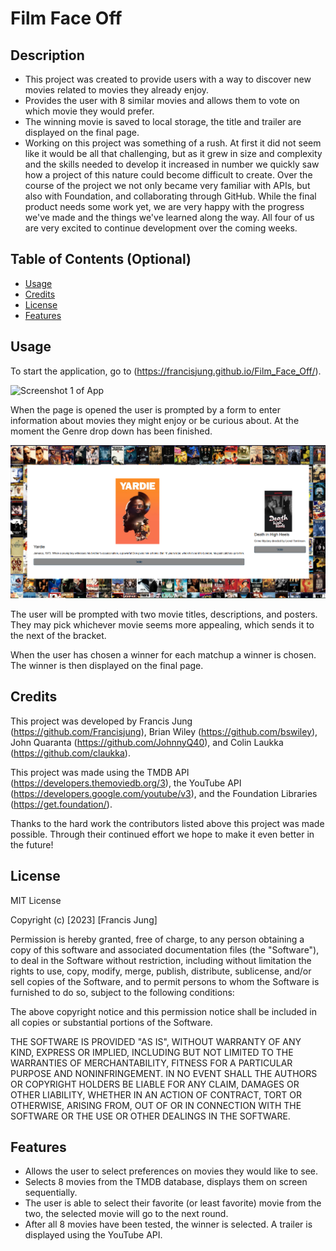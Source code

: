 # Film Face Off

## Description

- This project was created to provide users with a way to discover new movies related to movies they already enjoy.
- Provides the user with 8 similar movies and allows them to vote on which movie they would prefer.
- The winning movie is saved to local storage, the title and trailer are displayed on the final page.
- Working on this project was something of a rush. At first it did not seem like it would be all that challenging, but as it grew in size and complexity and the skills needed to develop it increased in number we quickly saw how a project of this nature could become difficult to create. Over the course of the project we not only became very familiar with APIs, but also with Foundation, and collaborating through GitHub. While the final product needs some work yet, we are very happy with the progress we've made and the things we've learned along the way. All four of us are very excited to continue development over the coming weeks.

## Table of Contents (Optional)

- [Usage](#usage)
- [Credits](#credits)
- [License](#license)
- [Features](#features)

## Usage

To start the application, go to (https://francisjung.github.io/Film_Face_Off/).

![Screenshot 1 of App](https://raw.githubusercontent.com/Francisjung/Film_Face_Off/main/ReadmeAssets/film_face_off.PNG)

When the page is opened the user is prompted by a form to enter information about movies they might enjoy or be curious about. At the moment the Genre drop down has been finished.

![Screenshot 2 of App](https://raw.githubusercontent.com/Francisjung/Film_Face_Off/main/ReadmeAssets/film_face_off_2.PNG)

The user will be prompted with two movie titles, descriptions, and posters. They may pick whichever movie seems more appealing, which sends it to the next of the bracket. 


When the user has chosen a winner for each matchup a winner is chosen. The winner is then displayed on the final page.



## Credits
This project was developed by Francis Jung (https://github.com/Francisjung), Brian Wiley (https://github.com/bswiley), John Quaranta (https://github.com/JohnnyQ40), and Colin Laukka (https://github.com/claukka).

This project was made using the TMDB API (https://developers.themoviedb.org/3), the YouTube API (https://developers.google.com/youtube/v3), and the Foundation Libraries (https://get.foundation/). 

Thanks to the hard work the contributors listed above this project was made possible. Through their continued effort we hope to make it even better in the future!

## License

MIT License

Copyright (c) [2023] [Francis Jung]

Permission is hereby granted, free of charge, to any person obtaining a copy
of this software and associated documentation files (the "Software"), to deal
in the Software without restriction, including without limitation the rights
to use, copy, modify, merge, publish, distribute, sublicense, and/or sell
copies of the Software, and to permit persons to whom the Software is
furnished to do so, subject to the following conditions:

The above copyright notice and this permission notice shall be included in all
copies or substantial portions of the Software.

THE SOFTWARE IS PROVIDED "AS IS", WITHOUT WARRANTY OF ANY KIND, EXPRESS OR
IMPLIED, INCLUDING BUT NOT LIMITED TO THE WARRANTIES OF MERCHANTABILITY,
FITNESS FOR A PARTICULAR PURPOSE AND NONINFRINGEMENT. IN NO EVENT SHALL THE
AUTHORS OR COPYRIGHT HOLDERS BE LIABLE FOR ANY CLAIM, DAMAGES OR OTHER
LIABILITY, WHETHER IN AN ACTION OF CONTRACT, TORT OR OTHERWISE, ARISING FROM,
OUT OF OR IN CONNECTION WITH THE SOFTWARE OR THE USE OR OTHER DEALINGS IN THE
SOFTWARE.

## Features

- Allows the user to select preferences on movies they would like to see.
- Selects 8 movies from the TMDB database, displays them on screen sequentially.
- The user is able to select their favorite (or least favorite) movie from the two, the selected movie will go to the next round.
- After all 8 movies have been tested, the winner is selected. A trailer is displayed using the YouTube API.